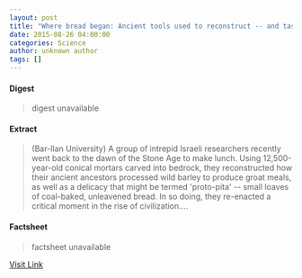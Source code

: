 ```yaml
---
layout: post
title: "Where bread began: Ancient tools used to reconstruct -- and taste -- prehistoric cuisine"
date: 2015-08-26 04:00:00
categories: Science
author: unknown author
tags: []
---
```



#### Digest
>digest unavailable

#### Extract
>(Bar-Ilan University) A group of intrepid Israeli researchers recently went back to the dawn of the Stone Age to make lunch. Using 12,500-year-old conical mortars carved into bedrock, they reconstructed how their ancient ancestors processed wild barley to produce groat meals, as well as a delicacy that might be termed 'proto-pita' -- small loaves of coal-baked, unleavened bread. In so doing, they re-enacted a critical moment in the rise of civilization....

#### Factsheet
>factsheet unavailable

[Visit Link](http://www.eurekalert.org/pub_releases/2015-08/bu-wbb082515.php)


